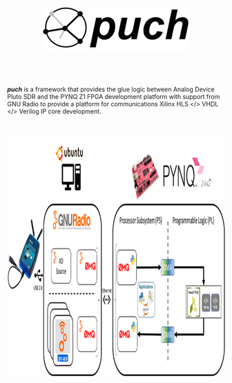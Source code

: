 <p align="center">
<img src="./doc/puch-logo-1.png">
</p>
<br>
<br>
<br>


***puch*** is a framework that provides the glue logic between Analog Device Pluto SDR and the PYNQ Z1 FPGA development platform  with support from GNU Radio to provide a platform for communications Xilinx HLS </> VHDL </> Verilog IP core development.

<br>
<br>

<img align="center" width="1163" height="556" src="./doc/puch-detailed-level-diagram.png">

